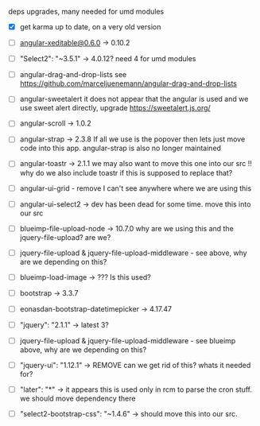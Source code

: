 deps upgrades, many needed for umd modules

- [x] get karma up to date, on a very old version

- [ ] angular-xeditable@0.6.0 -> 0.10.2

- [ ] "Select2": "~3.5.1" -> 4.0.12?
  need 4 for umd modules

- [ ] angular-drag-and-drop-lists 
  see https://github.com/marceljuenemann/angular-drag-and-drop-lists

- [ ] angular-sweetalert
  it does not appear that the angular is used and we use sweet alert directly, 
  upgrade https://sweetalert.js.org/

- [ ] angular-scroll -> 1.0.2

- [ ] angular-strap -> 2.3.8
  If all we use is the popover then lets just move code into this app. 
  angular-strap is also no longer maintained

- [ ] angular-toastr -> 2.1.1
  we may also want to move this one into our src
  !! why do we also include toastr if this is supposed to replace that?

- [ ] angular-ui-grid - remove
  I can't see anywhere where we are using this

- [ ] angular-ui-select2 -> dev has been dead for some time. move this into our src

- [ ] blueimp-file-upload-node -> 10.7.0
  why are we using this and the jquery-file-upload? are we?

- [ ] jquery-file-upload & jquery-file-upload-middleware - see above, why are we depending on this?

- [ ] blueimp-load-image -> ???
  Is this used?

- [ ] bootstrap -> 3.3.7

- [ ] eonasdan-bootstrap-datetimepicker -> 4.17.47

- [ ] "jquery": "2.1.1" -> latest 3?

- [ ] jquery-file-upload & jquery-file-upload-middleware - see blueimp above, why are we depending on this?

- [ ] "jquery-ui": "1.12.1" -> REMOVE can we get rid of this? whats it needed for?

- [ ] "later": "*" -> it appears this is used only in rcm to parse the cron stuff. we should move dependency there

- [ ] "select2-bootstrap-css": "~1.4.6" -> should move this into our src.
